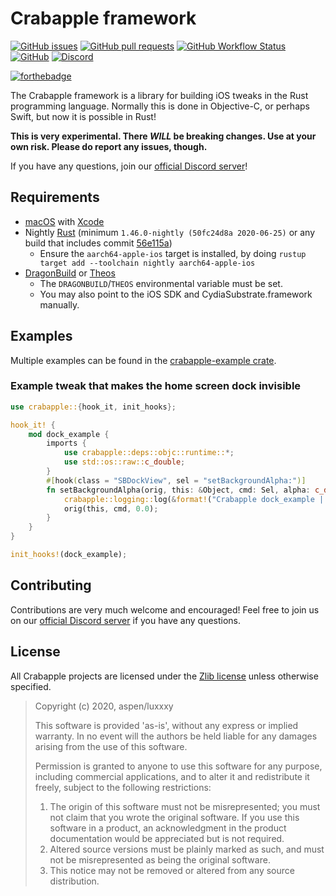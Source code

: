 # Crabapple framework

[![GitHub issues](https://img.shields.io/github/issues/Crabapple-iOS/crabapple?style=for-the-badge)](https://github.com/Crabapple-iOS/crabapple/issues)
[![GitHub pull requests](https://img.shields.io/github/issues-pr/Crabapple-iOS/crabapple?style=for-the-badge)](https://github.com/Crabapple-iOS/crabapple/pulls)
[![GitHub Workflow Status](https://img.shields.io/github/workflow/status/Crabapple-iOS/crabapple/Lint%20%26%20Compile?style=for-the-badge)](https://github.com/Crabapple-iOS/crabapple/actions)
[![GitHub](https://img.shields.io/github/license/Crabapple-iOS/crabapple?style=for-the-badge)](https://github.com/Crabapple-iOS/crabapple/blob/master/LICENSE)
[![Discord](https://img.shields.io/discord/725210900260454471?style=for-the-badge)](https://discord.gg/QHkCkRP)

[![forthebadge](https://forthebadge.com/images/badges/made-with-crayons.svg)](https://forthebadge.com)

The Crabapple framework is a library for building iOS tweaks in the Rust programming language. Normally this is done in Objective-C, or perhaps Swift, but now it is possible in Rust!

**This is very experimental. There _WILL_ be breaking changes. Use at your own risk. Please do report any issues, though.**

If you have any questions, join our [official Discord server](https://discord.gg/QHkCkRP)!
## Requirements
 - [macOS](https://www.apple.com/macos) with [Xcode](https://developer.apple.com/xcode/)
 - Nightly [Rust](https://www.rust-lang.org/) (minimum `1.46.0-nightly (50fc24d8a 2020-06-25)` or any build that includes commit [56e115a](https://github.com/rust-lang/rust/commit/56e115a2627ba8bdd2e66c759457af96b2b0286a))
   - Ensure the `aarch64-apple-ios` target is installed, by doing `rustup target add --toolchain nightly aarch64-apple-ios`
 - [DragonBuild](https://github.com/DragonBuild/DragonBuild) or [Theos](https://github.com/theos/theos)
   - The `DRAGONBUILD`/`THEOS` environmental variable must be set.
   - You may also point to the iOS SDK and CydiaSubstrate.framework manually.

## Examples

Multiple examples can be found in the [crabapple-example crate](src/crabapple-example/lib.rs).

### Example tweak that makes the home screen dock invisible
```rs
use crabapple::{hook_it, init_hooks};

hook_it! {
	mod dock_example {
		imports {
			use crabapple::deps::objc::runtime::*;
			use std::os::raw::c_double;
		}
		#[hook(class = "SBDockView", sel = "setBackgroundAlpha:")]
		fn setBackgroundAlpha(orig, this: &Object, cmd: Sel, alpha: c_double) [] {
			crabapple::logging::log(&format!("Crabapple dock_example | {:#?} - {:#?} - {:#?}", this, cmd, alpha));
			orig(this, cmd, 0.0);
		}
	}
}

init_hooks!(dock_example);
```

## Contributing

Contributions are very much welcome and encouraged! Feel free to join us on our [official Discord server](https://discord.gg/QHkCkRP) if you have any questions.

## License

All Crabapple projects are licensed under the [Zlib license](https://tldrlegal.com/license/zlib-libpng-license-(zlib)) unless otherwise specified.

>Copyright (c) 2020, aspen/luxxxy
>
>This software is provided 'as-is', without any express or implied
>warranty. In no event will the authors be held liable for any damages
>arising from the use of this software.
>
>Permission is granted to anyone to use this software for any purpose,
>including commercial applications, and to alter it and redistribute it
>freely, subject to the following restrictions:
>
>1. The origin of this software must not be misrepresented; you must not
>   claim that you wrote the original software. If you use this software
>   in a product, an acknowledgment in the product documentation would be
>   appreciated but is not required.
>2. Altered source versions must be plainly marked as such, and must not be
>   misrepresented as being the original software.
>3. This notice may not be removed or altered from any source distribution.
